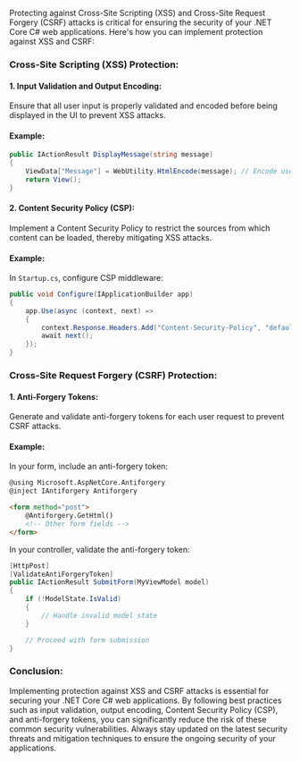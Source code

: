 Protecting against Cross-Site Scripting (XSS) and Cross-Site Request Forgery (CSRF) attacks is critical for ensuring the security of your .NET Core C# web applications. Here's how you can implement protection against XSS and CSRF:

### Cross-Site Scripting (XSS) Protection:

#### 1. Input Validation and Output Encoding:

Ensure that all user input is properly validated and encoded before being displayed in the UI to prevent XSS attacks.

#### Example:

```csharp
public IActionResult DisplayMessage(string message)
{
    ViewData["Message"] = WebUtility.HtmlEncode(message); // Encode user input before displaying
    return View();
}
```

#### 2. Content Security Policy (CSP):

Implement a Content Security Policy to restrict the sources from which content can be loaded, thereby mitigating XSS attacks.

#### Example:

In `Startup.cs`, configure CSP middleware:

```csharp
public void Configure(IApplicationBuilder app)
{
    app.Use(async (context, next) =>
    {
        context.Response.Headers.Add("Content-Security-Policy", "default-src 'self'");
        await next();
    });
}
```

### Cross-Site Request Forgery (CSRF) Protection:

#### 1. Anti-Forgery Tokens:

Generate and validate anti-forgery tokens for each user request to prevent CSRF attacks.

#### Example:

In your form, include an anti-forgery token:

```html
@using Microsoft.AspNetCore.Antiforgery
@inject IAntiforgery Antiforgery

<form method="post">
    @Antiforgery.GetHtml()
    <!-- Other form fields -->
</form>
```

In your controller, validate the anti-forgery token:

```csharp
[HttpPost]
[ValidateAntiForgeryToken]
public IActionResult SubmitForm(MyViewModel model)
{
    if (!ModelState.IsValid)
    {
        // Handle invalid model state
    }

    // Proceed with form submission
}
```

### Conclusion:

Implementing protection against XSS and CSRF attacks is essential for securing your .NET Core C# web applications. By following best practices such as input validation, output encoding, Content Security Policy (CSP), and anti-forgery tokens, you can significantly reduce the risk of these common security vulnerabilities. Always stay updated on the latest security threats and mitigation techniques to ensure the ongoing security of your applications.